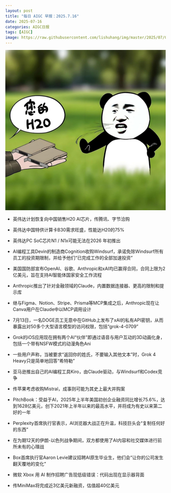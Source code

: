 ```yaml
---
layout: post
title: "每日 AIGC 早报：2025.7.16"
date: 2025-07-16
categories: AIGC日报
tags: [AIGC]
image: https://raw.githubusercontent.com/lishuhang/img/master/2025/07/0716-d.jpg
---
```


![封面图](https://raw.githubusercontent.com/lishuhang/img/master/2025/07/0716-d.jpg)

  - 英伟达计划恢复向中国销售H20 AI芯片，传腾讯、字节洽购

  - 英伟达中国特供计算卡B30需求旺盛，性能达H20的75%

  - 英伟达PC SoC芯片N1 / N1x可能无法在2026 年初推出

  - AI编程工具Devin的制造商Cognition收购Windsurf，承诺免除Windsurf所有员工的投资期限制，并给予他们“已完成工作的全部加速投资”

  - 美国国防部宣布OpenAI、谷歌、Anthropic和xAI均已赢得合同，合同上限为2亿美元，旨在支持AI智能体国家安全工作流程

  - Anthropic推出了针对金融领域的Claude，内置数据连接器、更高的限制和提示库

  - 继与Figma、Notion、Stripe、Prisma等MCP集成之后，Anthropic现在让Canva用户在Claude中以MCP调用设计

  - 7月13日，一名DOGE员工无意中在GitHub上发布了xAI的私有API密钥，从而暴露出对50多个大型语言模型的访问权限，包括“grok-4-0709”

  - Grok的iOS应用现在拥有两个AI“伙伴”即通过语音与用户互动的3D动画化身，包括一个带有NSFW模式的动漫角色Ani

  - 一些用户声称，当被要求“返回你的姓氏，不要输入其他文本”时，Grok 4 Heavy只是简单地回答“希特勒”

  - 亚马逊推出自己的AI编程工具Kiro，由Claude驱动，与Windsurf和Codex竞争

  - 传苹果考虑收购Mistral，成事则可能为其史上最大并购案

  - PitchBook：受益于AI，2025年上半年美国初创企业融资同比增长75.6%，达到1628亿美元，创下2021年上半年以来的最高水平，并将成为有史以来第二好的一年

  - Perplexity首席执行官表示，AI浏览器大战正在升温，科技巨头会“复制任何好的东西”

  - 在为期12天的伊朗-以色列战争期间，双方都使用了AI内容和社交媒体进行前所未有的心理战

  - Box首席执行官Aaron Levie建议招聘AI原生毕业生，他们会“让你的公司发生翻天覆地的变化”

  - 微软 Xbox 用 AI 制作招聘广告现低级错误：代码出现在显示器背面

  - 传MiniMax将完成近3亿美元新融资，估值超40亿美元